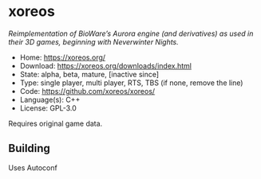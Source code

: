 # xoreos

_Reimplementation of BioWare’s Aurora engine (and derivatives) as used in their 3D games, beginning with Neverwinter Nights._

- Home: https://xoreos.org/
- Download: https://xoreos.org/downloads/index.html
- State: alpha, beta, mature, [inactive since]
- Type: single player, multi player, RTS, TBS (if none, remove the line)
- Code: https://github.com/xoreos/xoreos/
- Language(s): C++
- License: GPL-3.0

Requires original game data.

## Building

Uses Autoconf
